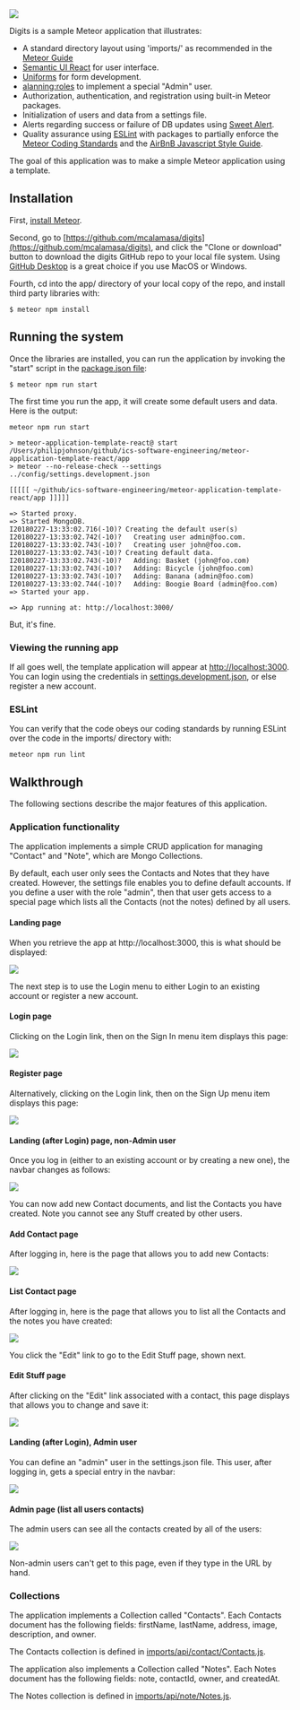 <img class="ui medium image" src="doc/landing.png">

Digits is a sample Meteor application that illustrates:

  * A standard directory layout using 'imports/' as recommended in the [Meteor Guide](https://guide.meteor.com/structure.html)
  * [Semantic UI React](https://react.semantic-ui.com/) for user interface.
  * [Uniforms](https://uniforms.tools/) for form development.
  * [alanning:roles](https://github.com/alanning/meteor-roles) to implement a special "Admin" user.
  * Authorization, authentication, and registration using built-in Meteor packages.
  * Initialization of users and data from a settings file.
  * Alerts regarding success or failure of DB updates using [Sweet Alert](https://sweetalert.js.org/).
  * Quality assurance using [ESLint](http://eslint.org) with packages to partially enforce the [Meteor Coding Standards](https://guide.meteor.com/code-style.html) and the [AirBnB Javascript Style Guide](https://github.com/airbnb/javascript).

The goal of this application was to make a simple Meteor application using a template.

## Installation

First, [install Meteor](https://www.meteor.com/install).

Second, go to [https://github.com/mcalamasa/digits](https://github.com/mcalamasa/digits), and click the "Clone or download" button to download the digits GitHub repo to your local file system.  Using [GitHub Desktop](https://desktop.github.com/) is a great choice if you use MacOS or Windows.

Fourth, cd into the app/ directory of your local copy of the repo, and install third party libraries with:

```
$ meteor npm install
```

## Running the system

Once the libraries are installed, you can run the application by invoking the "start" script in the [package.json file](https://github.com/mcalamasa/digits/blob/master/config/settings.development.json):

```
$ meteor npm run start
```

The first time you run the app, it will create some default users and data. Here is the output:

```
meteor npm run start

> meteor-application-template-react@ start /Users/philipjohnson/github/ics-software-engineering/meteor-application-template-react/app
> meteor --no-release-check --settings ../config/settings.development.json

[[[[[ ~/github/ics-software-engineering/meteor-application-template-react/app ]]]]]

=> Started proxy.
=> Started MongoDB.
I20180227-13:33:02.716(-10)? Creating the default user(s)
I20180227-13:33:02.742(-10)?   Creating user admin@foo.com.
I20180227-13:33:02.743(-10)?   Creating user john@foo.com.
I20180227-13:33:02.743(-10)? Creating default data.
I20180227-13:33:02.743(-10)?   Adding: Basket (john@foo.com)
I20180227-13:33:02.743(-10)?   Adding: Bicycle (john@foo.com)
I20180227-13:33:02.743(-10)?   Adding: Banana (admin@foo.com)
I20180227-13:33:02.744(-10)?   Adding: Boogie Board (admin@foo.com)
=> Started your app.

=> App running at: http://localhost:3000/
```
But, it's fine.


### Viewing the running app

If all goes well, the template application will appear at [http://localhost:3000](http://localhost:3000).  You can login using the credentials in [settings.development.json](https://github.com/mcalamasa/digits/blob/master/config/settings.development.json), or else register a new account.

### ESLint

You can verify that the code obeys our coding standards by running ESLint over the code in the imports/ directory with:

```
meteor npm run lint
```

## Walkthrough

The following sections describe the major features of this application.

### Application functionality

The application implements a simple CRUD application for managing "Contact" and "Note", which are Mongo Collections.

By default, each user only sees the Contacts and Notes that they have created.  However, the settings file enables you to define default accounts.  If you define a user with the role "admin", then that user gets access to a special page which lists all the Contacts (not the notes) defined by all users.

#### Landing page

When you retrieve the app at http://localhost:3000, this is what should be displayed:

<img class="ui medium image" src="doc/landing.png">

The next step is to use the Login menu to either Login to an existing account or register a new account.

#### Login page

Clicking on the Login link, then on the Sign In menu item displays this page:

<img class="ui medium image" src="doc/signin.png">

#### Register page

Alternatively, clicking on the Login link, then on the Sign Up menu item displays this page:

<img class="ui medium image" src="doc/register.png">

#### Landing (after Login) page, non-Admin user

Once you log in (either to an existing account or by creating a new one), the navbar changes as follows:

<img class="ui medium image" src="doc/regLanding.png">

You can now add new Contact documents, and list the Contacts you have created. Note you cannot see any Stuff created by other users.

#### Add Contact page

After logging in, here is the page that allows you to add new Contacts:

<img class="ui medium image" src="doc/addContact.png">

#### List Contact page

After logging in, here is the page that allows you to list all the Contacts and the notes you have created:

<img class="ui medium image" src="doc/listContact.png">

You click the "Edit" link to go to the Edit Stuff page, shown next.

#### Edit Stuff page

After clicking on the "Edit" link associated with a contact, this page displays that allows you to change and save it:

<img class="ui medium image" src="doc/editContact.png">

#### Landing (after Login), Admin user

You can define an "admin" user in the settings.json file. This user, after logging in, gets a special entry in the navbar:

<img class="ui medium image" src="doc/adminLanding.png">

#### Admin page (list all users contacts)

The admin users can see all the contacts created by all of the users:

<img class="ui medium image" src="doc/adminPage.png">

Non-admin users can't get to this page, even if they type in the URL by hand.

### Collections

The application implements a Collection called "Contacts". Each Contacts document has the following fields: firstName, lastName, address, image, description, and owner.

The Contacts collection is defined in [imports/api/contact/Contacts.js](https://github.com/mcalamasa/digits/blob/cleanup/app/imports/api/contact/Contacts.js).

The application also implements a Collection called "Notes". Each Notes document has the following fields: note, contactId, owner, and createdAt.

The Notes collection is defined in [imports/api/note/Notes.js](https://github.com/mcalamasa/digits/blob/cleanup/app/imports/api/note/Notes.js).
